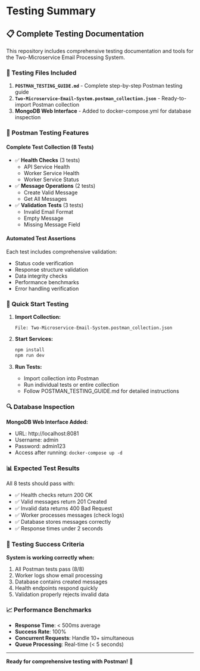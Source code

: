 # Testing Summary

## 📋 Complete Testing Documentation

This repository includes comprehensive testing documentation and tools for the Two-Microservice Email Processing System.

### 🎯 Testing Files Included

1. **`POSTMAN_TESTING_GUIDE.md`** - Complete step-by-step Postman testing guide
2. **`Two-Microservice-Email-System.postman_collection.json`** - Ready-to-import Postman collection
3. **MongoDB Web Interface** - Added to docker-compose.yml for database inspection

### 📮 Postman Testing Features

#### **Complete Test Collection (8 Tests)**
- ✅ **Health Checks** (3 tests)
  - API Service Health
  - Worker Service Health  
  - Worker Service Status
- ✅ **Message Operations** (2 tests)
  - Create Valid Message
  - Get All Messages
- ✅ **Validation Tests** (3 tests)
  - Invalid Email Format
  - Empty Message
  - Missing Message Field

#### **Automated Test Assertions**
Each test includes comprehensive validation:
- Status code verification
- Response structure validation
- Data integrity checks
- Performance benchmarks
- Error handling verification

### 🚀 Quick Start Testing

1. **Import Collection:**
   ```
   File: Two-Microservice-Email-System.postman_collection.json
   ```

2. **Start Services:**
   ```bash
   npm install
   npm run dev
   ```

3. **Run Tests:**
   - Import collection into Postman
   - Run individual tests or entire collection
   - Follow POSTMAN_TESTING_GUIDE.md for detailed instructions

### 🔍 Database Inspection

**MongoDB Web Interface Added:**
- URL: http://localhost:8081
- Username: admin
- Password: admin123
- Access after running: `docker-compose up -d`

### 📊 Expected Test Results

All 8 tests should pass with:
- ✅ Health checks return 200 OK
- ✅ Valid messages return 201 Created  
- ✅ Invalid data returns 400 Bad Request
- ✅ Worker processes messages (check logs)
- ✅ Database stores messages correctly
- ✅ Response times under 2 seconds

### 🎉 Testing Success Criteria

**System is working correctly when:**
1. All Postman tests pass (8/8)
2. Worker logs show email processing
3. Database contains created messages
4. Health endpoints respond quickly
5. Validation properly rejects invalid data

### 📈 Performance Benchmarks

- **Response Time**: < 500ms average
- **Success Rate**: 100%
- **Concurrent Requests**: Handle 10+ simultaneous
- **Queue Processing**: Real-time (< 5 seconds)

---

**Ready for comprehensive testing with Postman!** 🚀
